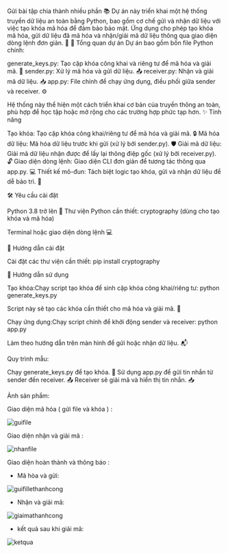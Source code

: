 Gửi bài tập chia thành nhiều phần 📚 Dự án này triển khai một hệ thống truyền dữ liệu an toàn bằng Python, bao gồm cơ chế gửi và nhận dữ liệu với việc tạo khóa mã hóa để đảm bảo bảo mật. Ứng dụng cho phép tạo khóa mã hóa, gửi dữ liệu đã mã hóa và nhận/giải mã dữ liệu thông qua giao diện dòng lệnh đơn giản. 🚀 📖 Tổng quan dự án Dự án bao gồm bốn file Python chính:

generate_keys.py: Tạo cặp khóa công khai và riêng tư để mã hóa và giải mã. 🔑 sender.py: Xử lý mã hóa và gửi dữ liệu. 📤 receiver.py: Nhận và giải mã dữ liệu. 📥 app.py: File chính để chạy ứng dụng, điều phối giữa sender và receiver. ⚙️

Hệ thống này thể hiện một cách triển khai cơ bản của truyền thông an toàn, phù hợp để học tập hoặc mở rộng cho các trường hợp phức tạp hơn. ✨ Tính năng

Tạo khóa: Tạo cặp khóa công khai/riêng tư để mã hóa và giải mã. 🔒 Mã hóa dữ liệu: Mã hóa dữ liệu trước khi gửi (xử lý bởi sender.py). 🛡️ Giải mã dữ liệu: Giải mã dữ liệu nhận được để lấy lại thông điệp gốc (xử lý bởi receiver.py). 🔓 Giao diện dòng lệnh: Giao diện CLI đơn giản để tương tác thông qua app.py. 💻 Thiết kế mô-đun: Tách biệt logic tạo khóa, gửi và nhận dữ liệu để dễ bảo trì. 🧩

🛠️ Yêu cầu cài đặt

Python 3.8 trở lên 🐍 Thư viện Python cần thiết: cryptography (dùng cho tạo khóa và mã hóa)

Terminal hoặc giao diện dòng lệnh 💻

🔧 Hướng dẫn cài đặt

Cài đặt các thư viện cần thiết: pip install cryptography

🚀 Hướng dẫn sử dụng

Tạo khóa:Chạy script tạo khóa để sinh cặp khóa công khai/riêng tư: python generate_keys.py

Script này sẽ tạo các khóa cần thiết cho mã hóa và giải mã. 🔑

Chạy ứng dụng:Chạy script chính để khởi động sender và receiver: python app.py

Làm theo hướng dẫn trên màn hình để gửi hoặc nhận dữ liệu. 📬

Quy trình mẫu:

Chạy generate_keys.py để tạo khóa. 🔑 Sử dụng app.py để gửi tin nhắn từ sender đến receiver. 📤 Receiver sẽ giải mã và hiển thị tin nhắn. 📥

Ảnh sản phẩm:

Giao diện mã hóa ( gửi file và khóa ) :

![guifile](https://github.com/user-attachments/assets/633d3053-9082-480c-97d2-5107546899d3)

Giao diện nhận và giải mã :

![nhanfile](https://github.com/user-attachments/assets/00d3de1f-1225-492c-bcfd-10115bb98a99)

Giao diện hoàn thành và thông báo :
* Mã hòa và gửi:
  
![guifillethanhcong](https://github.com/user-attachments/assets/9d67b3b6-5509-4a96-863a-11fbbccce580)
* Nhận và giải mã:
  
![giaimathanhcong](https://github.com/user-attachments/assets/51b8d9b5-aaf9-4d2b-8ba9-917fd9424624)
* kết quả sau khi giải mã:
  
![ketqua](https://github.com/user-attachments/assets/14c6960d-c8cc-4786-9a6d-841849cd1030)

